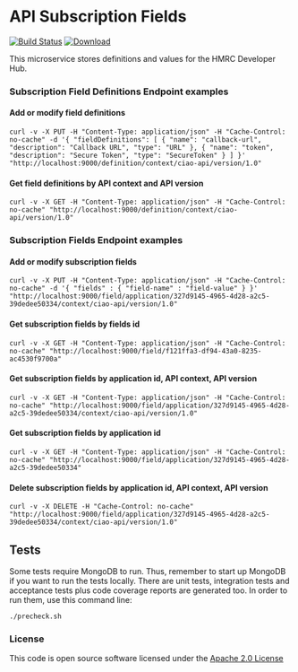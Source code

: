 # API Subscription Fields

[![Build Status](https://travis-ci.org/hmrc/api-subscription-fields.svg)](https://travis-ci.org/hmrc/api-subscription-fields) [ ![Download](https://api.bintray.com/packages/hmrc/releases/api-subscription-fields/images/download.svg) ](https://bintray.com/hmrc/releases/api-subscription-fields/_latestVersion)

This microservice stores definitions and values for the HMRC Developer Hub.


### Subscription Field Definitions Endpoint examples

#### Add or modify field definitions
```
curl -v -X PUT -H "Content-Type: application/json" -H "Cache-Control: no-cache" -d '{ "fieldDefinitions": [ { "name": "callback-url", "description": "Callback URL", "type": "URL" }, { "name": "token", "description": "Secure Token", "type": "SecureToken" } ] }' "http://localhost:9000/definition/context/ciao-api/version/1.0"
```

#### Get field definitions by API context and API version
```
curl -v -X GET -H "Content-Type: application/json" -H "Cache-Control: no-cache" "http://localhost:9000/definition/context/ciao-api/version/1.0"
```


### Subscription Fields Endpoint examples

#### Add or modify subscription fields
```
curl -v -X PUT -H "Content-Type: application/json" -H "Cache-Control: no-cache" -d '{ "fields" : { "field-name" : "field-value" } }' "http://localhost:9000/field/application/327d9145-4965-4d28-a2c5-39dedee50334/context/ciao-api/version/1.0"
```

#### Get subscription fields by fields id
```
curl -v -X GET -H "Content-Type: application/json" -H "Cache-Control: no-cache" "http://localhost:9000/field/f121ffa3-df94-43a0-8235-ac4530f9700a"
```

#### Get subscription fields by application id, API context, API version 
```
curl -v -X GET -H "Content-Type: application/json" -H "Cache-Control: no-cache" "http://localhost:9000/field/application/327d9145-4965-4d28-a2c5-39dedee50334/context/ciao-api/version/1.0"
```

#### Get subscription fields by application id 
```
curl -v -X GET -H "Content-Type: application/json" -H "Cache-Control: no-cache" "http://localhost:9000/field/application/327d9145-4965-4d28-a2c5-39dedee50334"

```
#### Delete subscription fields by application id, API context, API version
```
curl -v -X DELETE -H "Cache-Control: no-cache" "http://localhost:9000/field/application/327d9145-4965-4d28-a2c5-39dedee50334/context/ciao-api/version/1.0"
```


## Tests
Some tests require MongoDB to run. 
Thus, remember to start up MongoDB if you want to run the tests locally.
There are unit tests, integration tests and acceptance tests plus code coverage reports are generated too.
In order to run them, use this command line:
```
./precheck.sh
```


### License

This code is open source software licensed under the [Apache 2.0 License]("http://www.apache.org/licenses/LICENSE-2.0.html")
